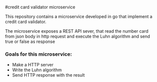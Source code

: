 #credit card validator microservice

<p>This repository contains a microservice developed in go that implement a credit card validator.</p>
<p>The microservice exposes a REST API sever, that read the number card from json body in http request and execute the Luhn algorithm and send true or false as response</p>

<h3>Goals for this microservice:</h3>
<ul>
  <li>Make a HTTP server</li>
  <li>Write the Luhn algorithm</li>
  <li>Send HTTP response with the result</li>
</ul>
